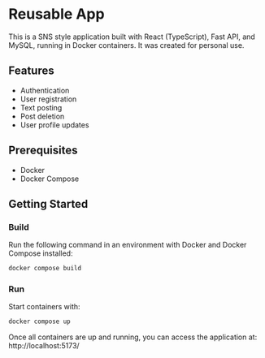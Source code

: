 # Reusable App
This is a SNS style application built with React (TypeScript), Fast API, and MySQL, running in Docker containers. It was created for personal use.

## Features

* Authentication
* User registration
* Text posting
* Post deletion
* User profile updates

## Prerequisites

* Docker
* Docker Compose

## Getting Started

### Build

Run the following command in an environment with Docker and Docker Compose installed:

```bash
docker compose build
```

### Run

Start containers with:

```bash
docker compose up
```

Once all containers are up and running, you can access the application at:
http://localhost:5173/